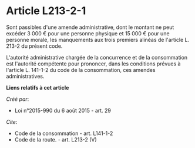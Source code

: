 # Article L213-2-1

Sont passibles d'une amende administrative, dont le montant ne peut excéder 3 000 € pour une personne physique et 15 000 €
pour une personne morale, les manquements aux trois premiers alinéas de l'article L. 213-2 du présent code. 

L'autorité administrative chargée de la concurrence et de la consommation est l'autorité compétente pour prononcer, dans les
conditions prévues à l'article L. 141-1-2 du code de la consommation, ces amendes administratives.

**Liens relatifs à cet article**

_Créé par_:

  - Loi n°2015-990 du 6 août 2015 - art. 29

_Cite_:

  - Code de la consommation - art. L141-1-2
  - Code de la route. - art. L213-2 (V)
